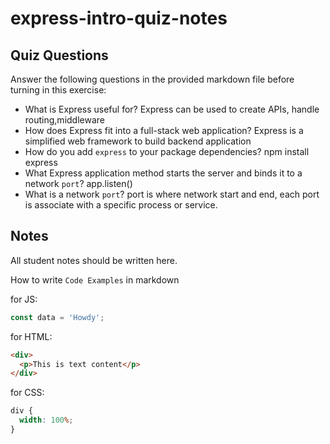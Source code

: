 # express-intro-quiz-notes

## Quiz Questions

Answer the following questions in the provided markdown file before turning in this exercise:

- What is Express useful for?
  Express can be used to create APIs, handle routing,middleware
- How does Express fit into a full-stack web application?
  Express is a simplified web framework to build backend application
- How do you add `express` to your package dependencies?
  npm install express
- What Express application method starts the server and binds it to a network `port`?
  app.listen()
- What is a network `port`?
  port is where network start and end, each port is associate with a specific process or service.

## Notes

All student notes should be written here.

How to write `Code Examples` in markdown

for JS:

```javascript
const data = 'Howdy';
```

for HTML:

```html
<div>
  <p>This is text content</p>
</div>
```

for CSS:

```css
div {
  width: 100%;
}
```
